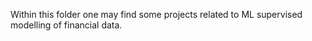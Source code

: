 Within this folder one may find some projects related to ML supervised modelling of financial data.
